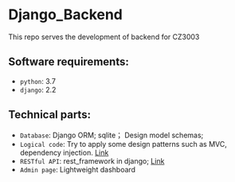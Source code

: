 # Django_Backend
 This repo serves the development of backend for CZ3003


## Software requirements:
* `python`: 3.7
* `django`: 2.2


## Technical parts:
* `Database`: Django ORM; sqlite； Design model schemas;
* `Logical code`: Try to apply some design patterns such as MVC, dependency injection.  [Link](https://subscription.packtpub.com/book/web_development/9781788831345/1/ch01lvl1sec13/what-is-a-pattern)
* `RESTful API`: rest_framework in django; [Link](https://www.django-rest-framework.org/tutorial/quickstart/)
* `Admin page`: Lightweight dashboard

